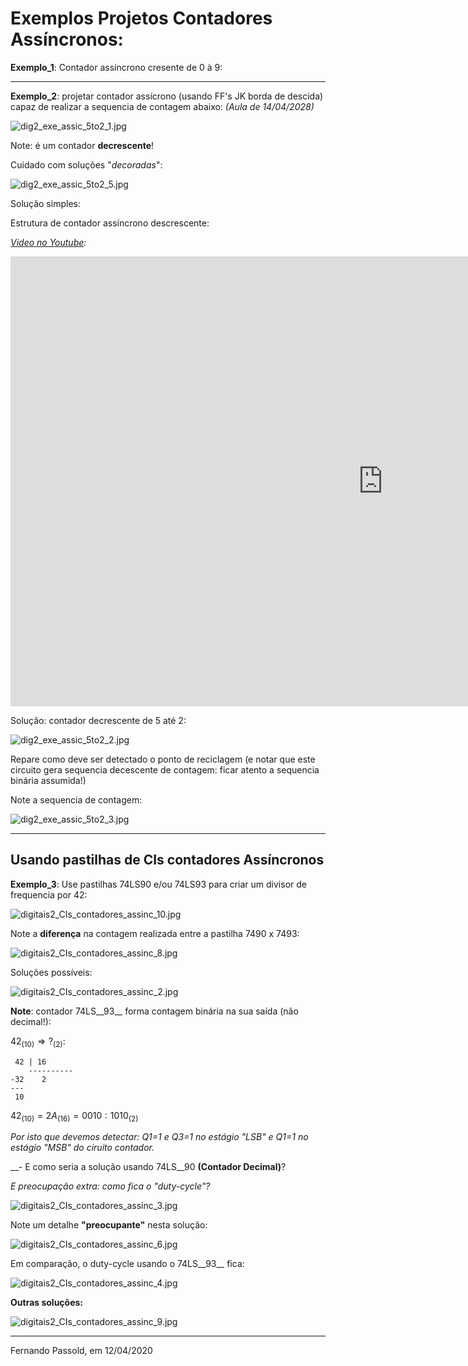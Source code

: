 # Exemplos Projetos Contadores Assíncronos:

__Exemplo\_1__: Contador assíncrono cresente de 0 à 9:

---

__Exemplo\_2__: projetar contador assícrono (usando FF's JK borda de descida) capaz de realizar a sequencia de contagem abaixo:
_(Aula de 14/04/2028)_

![dig2_exe_assic_5to2_1.jpg](dig2_exe_assic_5to2_1.jpg)

Note: é um contador __decrescente__!

Cuidado com soluções "_decoradas_":

![dig2_exe_assic_5to2_5.jpg](dig2_exe_assic_5to2_5.jpg)

Solução simples:

Estrutura de contador assíncrono descrescente:

_[Video no Youtube](https://youtu.be/rnTzJK1IDaM):_
<iframe  width="1192" height="720" src="https://youtu.be/rnTzJK1IDaM" frameborder="0" allowfullscreen>
</iframe>

Solução: contador decrescente de 5 até 2:

![dig2_exe_assic_5to2_2.jpg](dig2_exe_assic_5to2_2.jpg)

Repare como deve ser detectado o ponto de reciclagem (e notar que este circuito gera sequencia decescente de contagem: ficar atento a sequencia binária assumida!)

Note a sequencia de contagem:

![dig2_exe_assic_5to2_3.jpg](dig2_exe_assic_5to2_3.jpg)

---
## Usando pastilhas de CIs contadores Assíncronos

__Exemplo\_3__: Use pastilhas 74LS90 e/ou 74LS93 para criar um divisor de frequencia por 42:

![digitais2_CIs_contadores_assinc_10.jpg](digitais2_CIs_contadores_assinc_10.jpg)

Note a __diferença__ na contagem realizada entre a pastilha 7490 x 7493:

![digitais2_CIs_contadores_assinc_8.jpg](digitais2_CIs_contadores_assinc_8.jpg)

Soluções possíveis:

![digitais2_CIs_contadores_assinc_2.jpg](digitais2_CIs_contadores_assinc_2.jpg)

__Note__: contador 74LS__93__ forma contagem binária na sua saída (não decimal!):

$42_{(10)} \Rightarrow \text{?}_{(2)}$:

```
 42 | 16
    ----------
-32    2
---
 10
```


$42_{(10)}=2A_{(16)}=0010:1010_{(2)}$

_Por isto que devemos detectar: Q1=1 e Q3=1 no estágio "LSB" e Q1=1 no estágio "MSB" do ciruito contador._


__- E como seria a solução usando 74LS__90 __(Contador Decimal)__?

_E preocupação extra: como fica o "duty-cycle"?_

![digitais2_CIs_contadores_assinc_3.jpg](digitais2_CIs_contadores_assinc_3.jpg)

Note um detalhe __"preocupante"__ nesta solução:

![digitais2_CIs_contadores_assinc_6.jpg](digitais2_CIs_contadores_assinc_6.jpg)


Em comparação, o duty-cycle usando o 74LS__93__ fica:

![digitais2_CIs_contadores_assinc_4.jpg](digitais2_CIs_contadores_assinc_4.jpg)

__Outras soluções:__

![digitais2_CIs_contadores_assinc_9.jpg](digitais2_CIs_contadores_assinc_9.jpg)

---
Fernando Passold, em 12/04/2020